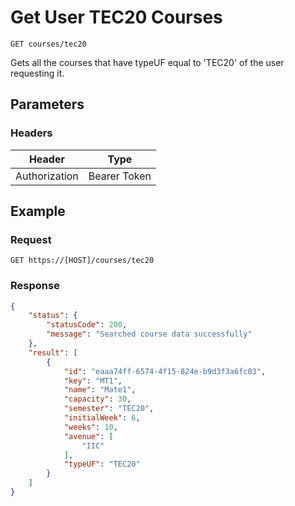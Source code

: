 # Get User TEC20 Courses

    GET courses/tec20
    
Gets all the courses that have typeUF equal to 'TEC20' of the user requesting it.

## Parameters

### Headers
Header | Type
--- | ---
Authorization | Bearer Token

## Example
### Request

    GET https://[HOST]/courses/tec20

### Response
``` json
{
    "status": {
        "statusCode": 200,
        "message": "Searched course data successfully"
    },
    "result": [
        {
            "id": "eaaa74ff-6574-4f15-824e-b9d3f3a6fc03",
            "key": "MT1",
            "name": "Mate1",
            "capacity": 30,
            "semester": "TEC20",
            "initialWeek": 6,
            "weeks": 10,
            "avenue": [
                "IIC"
            ],
            "typeUF": "TEC20"
        }
    ]
}
```

[CourseInfo]: /server/api-docs/courses/CourseInfo.md